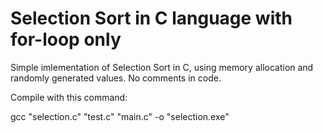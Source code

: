 # Selection Sort in C language with for-loop only
Simple imlementation of Selection Sort in C, using memory allocation and randomly generated values.
No comments in code.

Compile with this command:

gcc "selection.c" "test.c" "main.c" -o "selection.exe"
